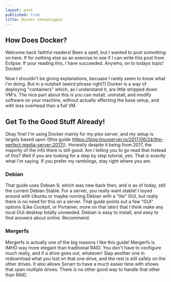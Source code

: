 ```yaml
---
layout: post
published: true
title: Docker Shenanigans
---
```


## How Does Docker?

Welcome back faithful readers! Been a spell, but I wanted to post *something* on here. If for nothing else as an exercise to see if I can write this post from Eclipse. If your reading this, I have succeeded. Anywho, on to todays topic! Docker!

Now I shouldn't be giving explanations, becuase I rarely seem to know what I'm doing. But in a nutshell (weird phrase right?) Docker is a way of deploying "containers" which, as I understand it, are little stripped down VM's. The nice part about this is you can install, uninstall, and modify software on your machine, without actually effecting the base setup, and with less overhead than a full VM.

## Get To the Good Stuff Already!

Okay fine! I'm using Docker mainly for my plex server, and my setup is largely based upon ![this guide (https://blog.linuxserver.io/2017/06/24/the-perfect-media-server-2017/). Honestly despite it being from 2017, the majority of the info there is still good. Am I telling you to go read that instead of this? Well if you are looking for a step by step tutorial, yes. That is exactly what I'm saying. If you prefer my ramblings, stay right where you are.

### Debian
That guide uses Debian 9, which was new back then, and is as of today, still the current Debian Stable. For a server, you really want stable! I toyed around with Ubuntu or maybe running Debian with a "lite" GUI, but really there is no need for this on a server. That guide points out a few "GUI" options (Like Cockpit, or Portainer, more on that later) that I think make any local GUI desktop totally unneeded. Debian is easy to install, and easy to find answers about online. Recommend.

### Mergerfs
Mergerfs is actually one of the big reasons I like this guide! Mergerfs is IMHO way more elegant than traditional RAID. You don't have to configure much really, and if a drive goes out, whatever! Slap another one in redownload what you lost on that one drive, and the rest is still safely on the other drives. It also allows Sonarr to have a much easier time with shows that span multiple drives. There is no other good way to handle that other than RAID.
